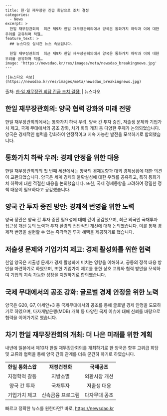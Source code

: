     ---
    title: 한·일 재무장관 긴급 회담으로 조치 결정
    categories:
      - News
    excerpt: >
      한일 재무장관회의  최근 제9차 한일 재무장관회의에서 양국은 통화가치 하락과 이에 대한 우려를 공유하며 적절…
    feature_text: >
      ## 뉴스다오 실시간 뉴스 속보입니다.
    
      한일 재무장관회의  최근 제9차 한일 재무장관회의에서 양국은 통화가치 하락과 이에 대한 우려를 공유하며 적절…
    image: 'https://newsdao.kr/res/images/meta/newsdao_breakingnews.jpg'
    ---
    
    ![뉴스다오 속보](https://newsdao.kr/res/images/meta/newsdao_breakingnews.jpg)

<p>출처: <a href="https://newsdao.kr/4441" rel="dofollow">한·일 재무장관 회담 긴급 조치 결정!</a> | 뉴스다오</p>

<h2 data-ke-size="size26">한일 재무장관회의: 양국 협력 강화와 미래 전망</h2>
<p data-ke-size="size16">한일 재무장관회의에서는 통화가치 하락 우려, 양국 간 투자 증진, 저출생 문제와 기업가치 제고, 국제 무대에서의 공조 강화, 차기 회의 개최 등 다양한 주제가 논의되었습니다. 양국은 경제적인 협력을 강화하여 안정적이고 지속 가능한 발전을 모색하기로 합의했습니다.</p>

<h2 data-ke-size="size24">통화가치 하락 우려: 경제 안정을 위한 대응</h2>
<p data-ke-size="size16">한일 재무장관회의의 첫 번째 세션에서는 양국의 경제동향과 대외 경제상황에 대한 의견이 교환되었습니다. 양국은 세계 경제의 불확실성에 대한 우려를 공유하고, 특히 통화가치 하락에 대한 적절한 대응을 논의했습니다. 또한, 국제 경제동향을 고려하여 정밀한 정책 대응이 필요하다고 공감했습니다.</p>

<h2 data-ke-size="size24">양국 간 투자 증진 방안: 경제적 번영을 위한 노력</h2>
<p data-ke-size="size16">양국 장관은 양국 간 투자 증진 필요성에 대해 깊이 공감했으며, 최근 외국인 국채투자 접근성 개선 등의 노력과 투자 환경의 전반적인 개선에 대해 논의했습니다. 이를 통해 경제적 번영을 실현할 수 있는 즉각적인 투자 혜택을 제공하기로 했습니다.</p>

<h2 data-ke-size="size24">저출생 문제와 기업가치 제고: 경제 활성화를 위한 협력</h2>
<p data-ke-size="size16">한일 양국은 저출생 문제가 경제 활성화에 미치는 영향을 이해하고, 공동의 정책 대응 방안을 마련하기로 하였으며, 또한 기업가치 제고를 통한 상호 교류와 협력 방안을 모색하여 기업의 지속 가능한 성장을 지원하기로 합의했습니다.</p>

<h2 data-ke-size="size24">국제 무대에서의 공조 강화: 글로벌 경제 안정을 위한 노력</h2>
<p data-ke-size="size16">양국은 G20, G7, 아세안+3 등 국제무대에서의 공조를 통해 글로벌 경제 안정을 도모하기로 하였으며, 다자개발은행(MDB) 개혁 등 다양한 국제 이슈에 대해 신뢰를 바탕으로 협력을 이어가기로 했습니다.</p>

<h2 data-ke-size="size24">차기 한일 재무장관회의 개최: 더 나은 미래를 위한 계획</h2>
<p data-ke-size="size16">내년에 일본에서 제10차 한일 재무장관회의를 개최하기로 한 양국은 향후 고위급 회담 및 교류와 협력을 통해 양국 간의 관계를 더욱 굳건히 하기로 하였습니다.</p>

<table>
   <tbody>
      <tr>
         <td style="text-align: center; height: 17px;"><b>한일 통화스왑</b></td>
         <td style="text-align: center; height: 17px;"><b>재정건전화</b></td>
         <td style="text-align: center; height: 17px;"><b>국제공조</b></td>
      </tr>
      <tr>
         <td style="text-align: center; height: 17px;">지정학적 갈등</td>
         <td style="text-align: center; height: 17px;">지방소멸</td>
         <td style="text-align: center; height: 17px;">외환시장 개선</td>
      </tr>
      <tr>
         <td style="text-align: center; height: 17px;">양국 간 투자</td>
         <td style="text-align: center; height: 17px;">국채투자</td>
         <td style="text-align: center; height: 17px;">저출생 대응</td>
      </tr>
      <tr>
         <td style="text-align: center; height: 17px;">기업가치 제고</td>
         <td style="text-align: center; height: 17px;">신속금융 프로그램</td>
         <td style="text-align: center; height: 17px;">다자무대 공조</td>
      </tr>
   </tbody>
</table>

<p data-ke-size="size16"></p> 

빠르고 정확한 뉴스를 원한다면? 바로, <a href="https://newsdao.kr" rel="dofollow">https://newsdao.kr</a>


    
